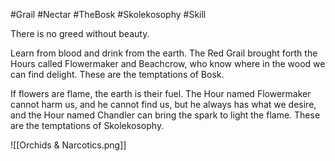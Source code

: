 #Grail #Nectar #TheBosk #Skolekosophy #Skill 

There is no greed without beauty.

Learn from blood and drink from the earth. The Red Grail brought forth the Hours called Flowermaker and Beachcrow, who know where in the wood we can find delight. These are the temptations of Bosk.

If flowers are flame, the earth is their fuel. The Hour named Flowermaker cannot harm us, and he cannot find us, but he always has what we desire, and the Hour named Chandler can bring the spark to light the flame. These are the temptations of Skolekosophy.

![[Orchids & Narcotics.png]]